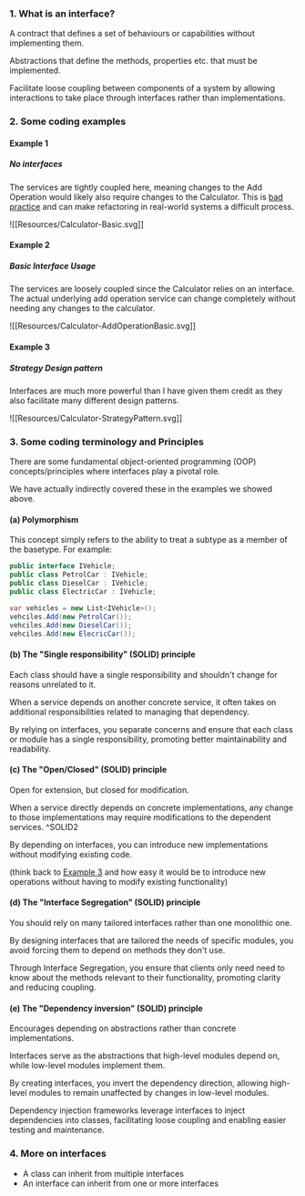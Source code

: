 ### 1. What is an interface?
A contract that defines a set of behaviours or capabilities without implementing them.

Abstractions that define the methods, properties etc. that must be implemented.

Facilitate loose coupling between components of a system by allowing interactions to take place through interfaces rather than implementations.

### 2. Some coding examples
#### Example 1
##### No interfaces
The services are tightly coupled here, meaning changes to the Add Operation would likely also require changes to the Calculator.  This is [bad practice](#^SOLID2) and can make refactoring in real-world systems a difficult process.

![[Resources/Calculator-Basic.svg]]

#### Example 2
##### Basic Interface Usage
The services are loosely coupled since the Calculator relies on an interface.  The actual underlying add operation service can change completely without needing any changes to the calculator. 

![[Resources/Calculator-AddOperationBasic.svg]]

#### Example 3
##### Strategy Design pattern
Interfaces are much more powerful than I have given them credit as they also facilitate many different design patterns.

![[Resources/Calculator-StrategyPattern.svg]]

### 3. Some coding terminology and Principles
There are some fundamental object-oriented programming (OOP) concepts/principles where interfaces play a pivotal role.

We have actually indirectly covered these in the examples we showed above. 
#### (a) Polymorphism
This concept simply refers to the ability to treat a subtype as a member of the basetype.
For example:
```csharp
public interface IVehicle;
public class PetrolCar : IVehicle;
public class DieselCar : IVehicle;
public class ElectricCar : IVehicle;

var vehicles = new List<IVehicle>();
vehciles.Add(new PetrolCar());
vehciles.Add(new DieselCar());
vehciles.Add(new ElecricCar());
```

#### (b) The "Single responsibility" (**S**OLID) principle
Each class should have a single responsibility and shouldn't change for reasons unrelated to it.

When a service depends on another concrete service, it often takes on additional responsibilities related to managing that dependency.

By relying on interfaces, you separate concerns and ensure that each class or module has a single responsibility, promoting better maintainability and readability.

#### (c) The "Open/Closed" (S**O**LID) principle
Open for extension, but closed for modification. 

When a service directly depends on concrete implementations, any change to those implementations may require modifications to the dependent services. ^SOLID2

By depending on interfaces, you can introduce new implementations without modifying existing code.

(think back to [Example 3](#Example%203) and how easy it would be to introduce new operations without having to modify existing functionality)

#### (d) The "Interface Segregation" (SOL**I**D) principle
You should rely on many tailored interfaces rather than one monolithic one.

By designing interfaces that are tailored the needs of specific modules, you avoid forcing them to depend on methods they don't use.

Through Interface Segregation, you ensure that clients only need need to know about the methods relevant to their functionality, promoting clarity and reducing coupling.

#### (e) The "Dependency inversion" (SOLI**D**) principle
Encourages depending on abstractions rather than concrete implementations.

Interfaces serve as the abstractions that high-level modules depend on, while low-level modules implement them.

By creating interfaces, you invert the dependency direction, allowing high-level modules to remain unaffected by changes in low-level modules.

Dependency injection frameworks leverage interfaces to inject dependencies into classes, facilitating loose coupling and enabling easier testing and maintenance.

### 4. More on interfaces
* A class can inherit from multiple interfaces
* An interface can inherit from one or more interfaces
